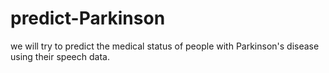 # predict-Parkinson
we will try to predict the medical status of people with Parkinson's disease using their speech data.

